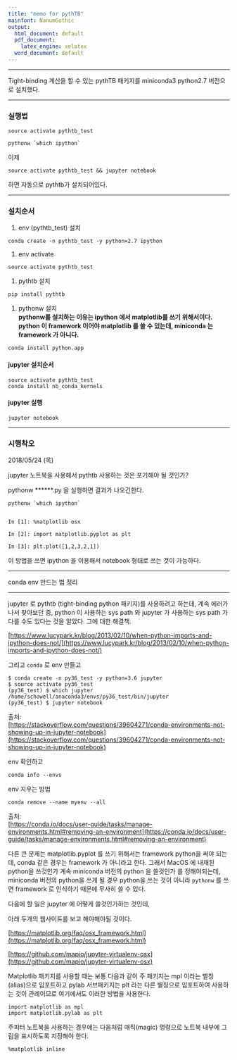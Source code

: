 ```yaml
---
title: "memo for pythTB"
mainfont: NanumGothic
output:
  html_document: default
  pdf_document:
    latex_engine: xelatex
  word_document: default
---
```






***

Tight-binding 계산을 할 수 있는 pythTB 패키지를 miniconda3 python2.7 버전으로 설치했다. 


***

### 실행법

```
source activate pythtb_test

pythonw `which ipython`
```

이제

```
source activate pythtb_test && jupyter notebook
```

하면 자동으로 pythtb가 설치되어있다.



---------------------------------

### 설치순서

1. env (pythtb_test) 설치  
```
conda create -n pythtb_test -y python=2.7 ipython
```

1. env activate  
```
source activate pythtb_test
```

1. pythtb 설치  
```
pip install pythtb
```


1. pythonw 설치  
**pythonw를 설치하는 이유는 ipython 에서 matplotlib를 쓰기 위해서이다. python 이 framework 이어야 matplotlib 를 쓸 수 있는데, miniconda 는 framework 가 아니다.**  
```
conda install python.app
```

#### jupyter 설치순서

```
source activate pythtb_test
conda install nb_conda_kernels
```

#### jupyter 실행

```
jupyter notebook
```



---------------------------------

### 시행착오

2018/05/24 (목)  


jupyter 노트북을 사용해서 pythtb 사용하는 것은 포기해야 될 것인가?

pythonw ******.py 을 실행하면 결과가 나오긴한다.

```
pythonw `which ipython`


In [1]: %matplotlib osx

In [2]: import matplotlib.pyplot as plt

In [3]: plt.plot([1,2,3,2,1])
```
이 방법을 쓰면 ipython 을 이용해서 notebook 형태로 쓰는 것이 가능하다.




---------------------------------

conda env 만드는 법 정리

---------------------------------


jupyter 로 pythtb (tight-binding python 패키지)를 사용하려고 하는데, 계속 에러가 나서 찾아보던 중, python 이 사용하는 sys path 와 jupyter 가 사용하는 sys path 가 다를 수도 있다는 것을 알았다. 그에 대한 해결책.

[https://www.lucypark.kr/blog/2013/02/10/when-python-imports-and-ipython-does-not/](https://www.lucypark.kr/blog/2013/02/10/when-python-imports-and-ipython-does-not/)

그리고 `conda` 로 env 만들고

```
$ conda create -n py36_test -y python=3.6 jupyter
$ source activate py36_test
(py36_test) $ which jupyter
/home/schowell/anaconda3/envs/py36_test/bin/jupyter
(py36_test) $ jupyter notebook
```
출처:  
[https://stackoverflow.com/questions/39604271/conda-environments-not-showing-up-in-jupyter-notebook](https://stackoverflow.com/questions/39604271/conda-environments-not-showing-up-in-jupyter-notebook)


env 확인하고  
```
conda info --envs
```


env 지우는 방법
```
conda remove --name myenv --all
```

출처:  
[https://conda.io/docs/user-guide/tasks/manage-environments.html#removing-an-environment](https://conda.io/docs/user-guide/tasks/manage-environments.html#removing-an-environment)


다른 큰 문제는 matplotlib.pyplot 를 쓰기 위해서는 framework python을 써야 되는데, conda 같은 경우는 framework 가 아니라고 한다. 그래서 MacOS 에 내재된 python을 쓰것인가 계속 miniconda 버전의 python 을 쓸것인가 를 정해야되는데, miniconda 버전의 python을 쓰게 될 경우 python을 쓰는 것이 아니라 `pythonw` 를 쓰면 framework 로 인식하기 때문에 무사히 쓸 수 있다.  

다음에 할 일은 jupyter 에 어떻게 쓸것인가하는 것인데,

아래 두개의 웹사이트를 보고 해야해야될 것이다.  

[https://matplotlib.org/faq/osx_framework.html](https://matplotlib.org/faq/osx_framework.html)

[https://github.com/mapio/jupyter-virtualenv-osx](https://github.com/mapio/jupyter-virtualenv-osx)


Matplotlib 패키지를 사용할 때는 보통 다음과 같이 주 패키지는 mpl 이라는 별칭(alias)으로 임포트하고 pylab 서브패키지는 plt 라는 다른 별칭으로 임포트하여 사용하는 것이 관례이므로 여기에서도 이러한 방법을 사용한다.

```
import matplotlib as mpl
import matplotlib.pylab as plt
```

주피터 노트북을 사용하는 경우에는 다음처럼 매직(magic) 명령으로 노트북 내부에 그림을 표시하도록 지정해야 한다.
```
%matplotlib inline
```
